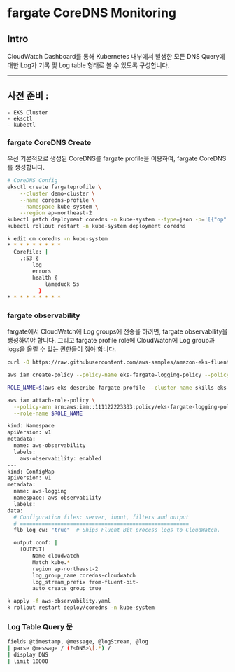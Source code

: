 # fargate CoreDNS Monitoring

## Intro
CloudWatch Dashboard를 통해 Kubernetes 내부에서 발생한 모든 DNS Query에 대한 Log가 기록 및 Log table 형태로 볼 수 있도록 구성합니다.

--- 

## 사전 준비 :
    - EKS Cluster
    - eksctl 
    - kubectl

### fargate CoreDNS Create

우선 기본적으로 생성된 CoreDNS를 fargate profile을 이용하여, fargate CoreDNS를 생성합니다.

```sh
# CoreDNS Config
eksctl create fargateprofile \
    --cluster demo-cluster \
    --name coredns-profile \
    --namespace kube-system \
    --region ap-northeast-2
kubectl patch deployment coredns -n kube-system --type=json -p='[{"op": "remove", "path": "/spec/template/metadata/annotations", "value": "eks.amazonaws.com/compute-type"}]'  
kubectl rollout restart -n kube-system deployment coredns
```

```sh
k edit cm coredns -n kube-system
* * * * * * * * *
  Corefile: |
    .:53 {
        log
        errors
        health {
            lameduck 5s
          }
* * * * * * * * *
```

### fargate observability

fargate에서 CloudWatch에 Log groups에 전송을 하려면, fargate observability을 생성하여야 합니다. 그리고 fargate profile role에 CloudWatch에 Log group과 logs을 올릴 수 있는 권한들이 줘야 합니다.

```sh
curl -O https://raw.githubusercontent.com/aws-samples/amazon-eks-fluent-logging-examples/mainline/examples/fargate/cloudwatchlogs/permissions.json
```


```sh
aws iam create-policy --policy-name eks-fargate-logging-policy --policy-document file://permissions.json
```

```sh
ROLE_NAME=$(aws eks describe-fargate-profile --cluster-name skills-eks-cluster --fargate-profile-name coredns-profile --query "fargateProfile.podExecutionRoleArn" --output text | awk -F '/' '{print $NF}')

aws iam attach-role-policy \
  --policy-arn arn:aws:iam::111122223333:policy/eks-fargate-logging-policy \
  --role-name $ROLE_NAME
```

```sh
kind: Namespace
apiVersion: v1
metadata:
  name: aws-observability
  labels:
    aws-observability: enabled
---
kind: ConfigMap
apiVersion: v1
metadata:
  name: aws-logging
  namespace: aws-observability
  labels:
data:
  # Configuration files: server, input, filters and output
  # ======================================================
  flb_log_cw: "true"  # Ships Fluent Bit process logs to CloudWatch.

  output.conf: |
    [OUTPUT]
        Name cloudwatch
        Match kube.*
        region ap-northeast-2
        log_group_name coredns-cloudwatch
        log_stream_prefix from-fluent-bit-
        auto_create_group true
```

```sh
k apply -f aws-observability.yaml
k rollout restart deploy/coredns -n kube-system
```

### Log Table Query 문 

```sh 
fields @timestamp, @message, @logStream, @log
| parse @message / (?<DNS>\[.*) /
| display DNS
| limit 10000